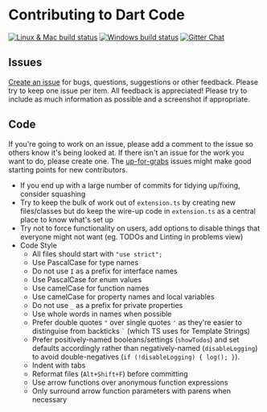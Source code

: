 # Contributing to Dart Code

[![Linux & Mac build status](https://travis-ci.org/Dart-Code/Dart-Code.svg?branch=master)](https://travis-ci.org/Dart-Code/Dart-Code)
[![Windows build status](https://ci.appveyor.com/api/projects/status/github/Dart-Code/Dart-Code?svg=true)](https://ci.appveyor.com/api/projects/status/github/Dart-Code/Dart-Code)
[![Gitter Chat](https://img.shields.io/badge/chat-online-brightgreen.svg)](https://gitter.im/dart-code/Lobby)

## Issues

[Create an issue](https://github.com/Dart-Code/Dart-Code/issues/new) for bugs, questions, suggestions or other feedback. Please try to keep one issue per item. All feedback is appreciated! Please try to include as much information as possible and a screenshot if appropriate.

## Code

If you're going to work on an issue, please add a comment to the issue so others know it's being looked at. If there isn't an issue for the work you want to do, please create one. The [up-for-grabs](https://github.com/Dart-Code/Dart-Code/labels/up-for-grabs) issues might make good starting points for new contributors.

- If you end up with a large number of commits for tidying up/fixing, consider squashing
- Try to keep the bulk of work out of `extension.ts` by creating new files/classes but do keep the wire-up code in `extension.ts` as a central place to know what's set up
- Try not to force functionality on users, add options to disable things that everyone might not want (eg. TODOs and Linting in problems view)
- Code Style
  - All files should start with `"use strict";`
  - Use PascalCase for type names
  - Do not use `I` as a prefix for interface names
  - Use PascalCase for enum values
  - Use camelCase for function names
  - Use camelCase for property names and local variables
  - Do not use `_` as a prefix for private properties
  - Use whole words in names when possible
  - Prefer double quotes `"` over single quotes `'` as they're easier to distinguise from backticks `` ` `` (which TS uses for Template Strings)
  - Prefer positively-named booleans/settings (`showTodos`) and set defaults accordingly rather than negatively-named (`disableLogging`) to avoid double-negatives (`if (!disableLogging) { log(); }`).
  - Indent with tabs
  - Reformat files (`Alt+Shift+F`) before committing
  - Use arrow functions over anonymous function expressions
  - Only surround arrow function parameters with parens when necessary
